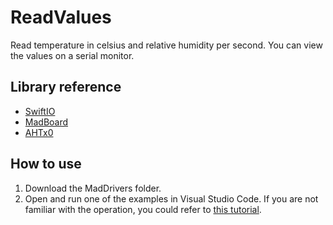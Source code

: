 # ReadValues

Read temperature in celsius and relative humidity per second. You can view the values on a serial monitor.

## Library reference

* [SwiftIO](https://github.com/madmachineio/SwiftIO)
* [MadBoard](https://github.com/madmachineio/MadBoards)
* [AHTx0](https://github.com/madmachineio/MadDrivers/tree/main/Sources/AHTx0/AHTx0.swift)


## How to use

1. Download the MadDrivers folder.
2. Open and run one of the examples in Visual Studio Code. If you are not familiar with the operation, you could refer to [this tutorial](https://docs.madmachine.io/overview/advanced/run-example).
 